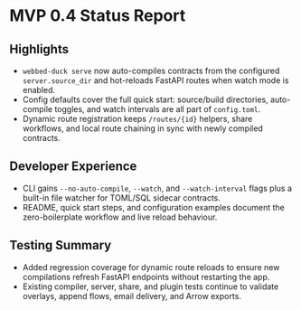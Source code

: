 # MVP 0.4 Status Report

## Highlights

- `webbed-duck serve` now auto-compiles contracts from the configured `server.source_dir` and hot-reloads FastAPI routes when watch mode is enabled.
- Config defaults cover the full quick start: source/build directories, auto-compile toggles, and watch intervals are all part of `config.toml`.
- Dynamic route registration keeps `/routes/{id}` helpers, share workflows, and local route chaining in sync with newly compiled contracts.

## Developer Experience

- CLI gains `--no-auto-compile`, `--watch`, and `--watch-interval` flags plus a built-in file watcher for TOML/SQL sidecar contracts.
- README, quick start steps, and configuration examples document the zero-boilerplate workflow and live reload behaviour.

## Testing Summary

- Added regression coverage for dynamic route reloads to ensure new compilations refresh FastAPI endpoints without restarting the app.
- Existing compiler, server, share, and plugin tests continue to validate overlays, append flows, email delivery, and Arrow exports.
